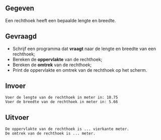 ## Gegeven

Een rechthoek heeft een bepaalde lengte en breedte.

## Gevraagd

* Schrijf een programma dat **vraagt** naar de lengte en breedte van een rechthoek;
* Bereken de **oppervlakte** van de rechthoek;
* Bereken de **omtrek** van de rechthoek;
* Print de oppervlakte en omtrek van de rechthoek op het scherm.

## Invoer

```
Voer de lengte van de rechthoek in meter in: 10.75
Voer de breedte van de rechthoek in meter in: 5.66
```

## Uitvoer

```
De oppervlakte van de rechthoek is ... vierkante meter.
De omtrek van de rechthoek is ... meter.
```

